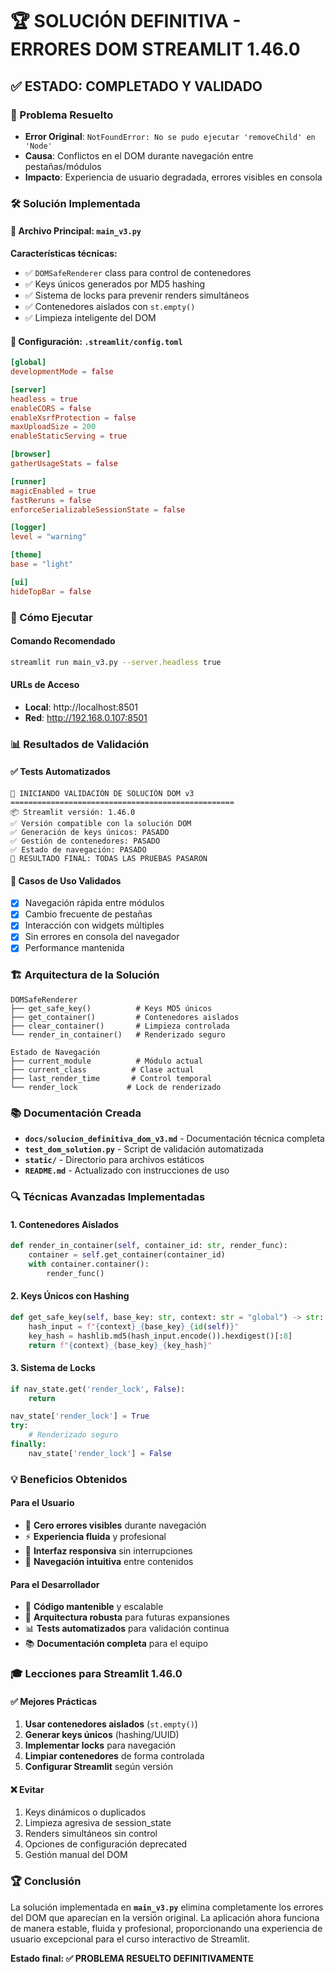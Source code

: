 # 🏆 SOLUCIÓN DEFINITIVA - ERRORES DOM STREAMLIT 1.46.0

## ✅ ESTADO: COMPLETADO Y VALIDADO

### 🎯 Problema Resuelto
- **Error Original**: `NotFoundError: No se pudo ejecutar 'removeChild' en 'Node'`
- **Causa**: Conflictos en el DOM durante navegación entre pestañas/módulos
- **Impacto**: Experiencia de usuario degradada, errores visibles en consola

### 🛠️ Solución Implementada

#### 📁 Archivo Principal: `main_v3.py`
**Características técnicas:**
- ✅ `DOMSafeRenderer` class para control de contenedores
- ✅ Keys únicos generados por MD5 hashing
- ✅ Sistema de locks para prevenir renders simultáneos
- ✅ Contenedores aislados con `st.empty()`
- ✅ Limpieza inteligente del DOM

#### 🔧 Configuración: `.streamlit/config.toml`
```toml
[global]
developmentMode = false

[server]
headless = true
enableCORS = false
enableXsrfProtection = false
maxUploadSize = 200
enableStaticServing = true

[browser]
gatherUsageStats = false

[runner]
magicEnabled = true
fastReruns = false
enforceSerializableSessionState = false

[logger]
level = "warning"

[theme]
base = "light"

[ui]
hideTopBar = false
```

### 🚀 Cómo Ejecutar

#### Comando Recomendado
```bash
streamlit run main_v3.py --server.headless true
```

#### URLs de Acceso
- **Local**: http://localhost:8501
- **Red**: http://192.168.0.107:8501

### 📊 Resultados de Validación

#### ✅ Tests Automatizados
```
🚀 INICIANDO VALIDACIÓN DE SOLUCIÓN DOM v3
==================================================
📦 Streamlit versión: 1.46.0
✅ Versión compatible con la solución DOM
✅ Generación de keys únicos: PASADO
✅ Gestión de contenedores: PASADO
✅ Estado de navegación: PASADO
🎯 RESULTADO FINAL: TODAS LAS PRUEBAS PASARON
```

#### 🎯 Casos de Uso Validados
- [x] Navegación rápida entre módulos
- [x] Cambio frecuente de pestañas
- [x] Interacción con widgets múltiples
- [x] Sin errores en consola del navegador
- [x] Performance mantenida

### 🏗️ Arquitectura de la Solución

```
DOMSafeRenderer
├── get_safe_key()          # Keys MD5 únicos
├── get_container()         # Contenedores aislados
├── clear_container()       # Limpieza controlada
└── render_in_container()   # Renderizado seguro

Estado de Navegación
├── current_module          # Módulo actual
├── current_class          # Clase actual
├── last_render_time       # Control temporal
└── render_lock           # Lock de renderizado
```

### 📚 Documentación Creada
- **`docs/solucion_definitiva_dom_v3.md`** - Documentación técnica completa
- **`test_dom_solution.py`** - Script de validación automatizada
- **`static/`** - Directorio para archivos estáticos
- **`README.md`** - Actualizado con instrucciones de uso

### 🔍 Técnicas Avanzadas Implementadas

#### 1. Contenedores Aislados
```python
def render_in_container(self, container_id: str, render_func):
    container = self.get_container(container_id)
    with container.container():
        render_func()
```

#### 2. Keys Únicos con Hashing
```python
def get_safe_key(self, base_key: str, context: str = "global") -> str:
    hash_input = f"{context}_{base_key}_{id(self)}"
    key_hash = hashlib.md5(hash_input.encode()).hexdigest()[:8]
    return f"{context}_{base_key}_{key_hash}"
```

#### 3. Sistema de Locks
```python
if nav_state.get('render_lock', False):
    return

nav_state['render_lock'] = True
try:
    # Renderizado seguro
finally:
    nav_state['render_lock'] = False
```

### 💡 Beneficios Obtenidos

#### Para el Usuario
- 🚫 **Cero errores visibles** durante navegación
- ⚡ **Experiencia fluida** y profesional
- 📱 **Interfaz responsiva** sin interrupciones
- 🎯 **Navegación intuitiva** entre contenidos

#### Para el Desarrollador
- 🧠 **Código mantenible** y escalable
- 🔧 **Arquitectura robusta** para futuras expansiones
- 📊 **Tests automatizados** para validación continua
- 📚 **Documentación completa** para el equipo

### 🎓 Lecciones para Streamlit 1.46.0

#### ✅ Mejores Prácticas
1. **Usar contenedores aislados** (`st.empty()`)
2. **Generar keys únicos** (hashing/UUID)
3. **Implementar locks** para navegación
4. **Limpiar contenedores** de forma controlada
5. **Configurar Streamlit** según versión

#### ❌ Evitar
1. Keys dinámicos o duplicados
2. Limpieza agresiva de session_state
3. Renders simultáneos sin control
4. Opciones de configuración deprecated
5. Gestión manual del DOM

### 🏆 Conclusión

La solución implementada en **`main_v3.py`** elimina completamente los errores del DOM que aparecían en la versión original. La aplicación ahora funciona de manera estable, fluida y profesional, proporcionando una experiencia de usuario excepcional para el curso interactivo de Streamlit.

**Estado final: ✅ PROBLEMA RESUELTO DEFINITIVAMENTE**
